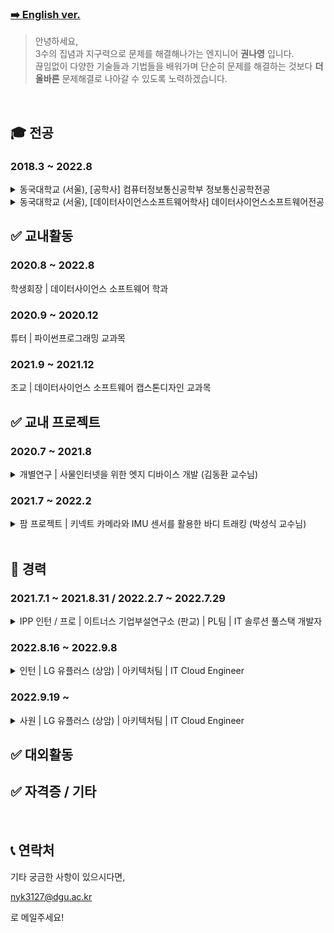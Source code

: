 ### [➡️ English ver.](English.md)

> 안녕하세요,
>     <br/>
> 3수의 집념과 지구력으로 문제를 해결해나가는 엔지니어 **권나영** 입니다.
>     <br />
> 끊임없이 다양한 기술들과 기법들을 배워가며 
> 단순히 문제를 해결하는 것보다 **더 올바른** 문제해결로 나아갈 수 있도록 노력하겠습니다.

<br/>

## 🎓 전공
<h3>2018.3 ~ 2022.8</h3> 
<details>
<summary>동국대학교 (서울), [공학사] 컴퓨터정보통신공학부 정보통신공학전공</summary>
<div markdown="1">

| 기술 | 수업명 | 학점 | 강의 개요 | 비고 |
| -------- | -------- | -------- | -------- |-------- |
|<img src="https://img.shields.io/badge/Network-yellow?style=flat-sqare&logo=&logoColor=white"/>| 데이터통신     | A+     | 7개의 계층으로 이루어진 컴퓨터 네트워크 내용 학습 |<details><summary>강의 상세</summary><div markdown="1">1. 데이터 통신 개요 및 데이터 통신의 구성요소 학습<br/>2. 네트워크의 크기(거리)에 따른 근거리 통신망, 도시지역 통신망, 그리고 광대역 통신망 등 네트워크 하드웨어 학습<br/>3.통신 프로토콜의 정의 및 프로토콜에서 고려되어야 할 사항인 네트워크 소프트웨어 학습<br/>4. 개방 시스템 연결의 제 7 계층의 기능과 인터넷을 구성하는 5 개의 계층 등 표준 모델 학습<br/>5. 데이터통신의 이론적인 배경인 푸리에 변환에 대해서 살펴보고 에러의 특성 및 에러가 통신에 미치는 영향 학습<br/>6. 데이터통신에서 사용되는 전송 매체인 꼬임쌍선, 케이블선, 그리고 광섬유의 특징 학습<br/>7. 현재 사용되고 있는 전화망의 구조와 진화, 그리고 모뎀 및 코딩 기술 학습<br/>8. 여러 개의 신호를 하나의 물리선을 통하여 전송하기 위한 다중화 기법 및 교환 기법, 즉 회선 교환, 메시지 교환, 그리고 패킷 교환의 특징과 장단점 및 데이터 통신에의 적합성 등 학습<br/>9. 데이터링크 계층이 상위 계층인 네트워크 계층에 제공하는 서비스에 대해서 배우고 프레이밍 기법, 흐름제어, 그리고 오류제어 학습<br/>10. 에러 확인을 위한 cyclic redundancy check의 계산법 및 이를 하드웨어로 구성하는 방법을 배우고, 에러가 발생하는 경우에 타이머와 재전송을 통한 오류 복구 방법 학습<br/>11. 수신측에서 처리할 수 있는 것보다 더 많은 양을 송신측에서 전송하는 경우에 발생할 수 있는 데이터의 손실을 방지하기 위한 흐름 제어 방식 학습<br/>12. 근거리 통신망과 같이 하나의 링크를 여러 개의 노드가 공유하는 경우에 발생할 수 있는 충돌에 대해서 배우고, 이를 방지하기 위한 정적 방법과 동적 자원 할당 방법 학습<br/>13. 다중 액세스 프로토콜인 ALOHA 및 CSMA/CD 기법과, 충돌이 발생하지 않도록 함으로써 성능을 향상시키는 충돌 회피 프로토콜 학습<br/>14. 이더넷의 케이블링인 10Base5와 10BaseT에 대해서 배우고, Manchester coding과 이 방식의 장단점, 그리고 이더넷 프로토콜에 대해서 학습<br/>15. 이더넷의 거리를 확장하면서도 좋은 성능을 제공할 수 있는 투명 브리지의 동작 및 문제점, 그리고 스패닝 트리 프로토콜 등 학습 및 무선 근거리 통신망 프로토콜 학습</div></details>|
|<img src="https://img.shields.io/badge/Linux-FCC624?style=flat-sqare&logo=Linux&logoColor=white"/> <img src="https://img.shields.io/badge/C-A8B9CC?style=flat-sqare&logo=C&logoColor=white"/> <img src="https://img.shields.io/badge/BlockChain-121D33?style=flat-sqare&logo=Blockchain.com&logoColor=white"/><img src="https://img.shields.io/badge/Solidity-363636?style=flat-sqare&logo=Solidity&logoColor=white"/>| 임베디드시스템     | A+     |임베디드 기기용 애플리케이션을 작성하기 위한 기본 운영 체제 내용 학습. 실용적이고 간단한 기본 요소를 사용하여 전통적인 프로세스 지향 운영 체제를 구축하는 과정 학습. 또한 임베디드 시스템에서 컴퓨터 통신 기술의 필수적인 부분인 소켓 프로그래밍과 TCP/IP/데이터 링크 계층 프로토콜 내용 학습. 중간고사가 끝난 뒤 이더리움 플랫폼에서 분산 애플리케이션을 어떻게 설계할지에 초점, 평가를 위해 DAPP 프로그래밍 용어 프로젝트 수행|<details><summary>강의 상세</summary><div markdown="1">1. Linux 및 Xinu 학습<br/>2. 소켓 프로그래밍<br/>3. 데이터모델, 관계형 데이터베이스, 객체지향 DBMS<br/>4. 블록체인 및 Solidity 언어<br/>5. Truffle, Metamask, Web3, Ganesh<br/>6. HTML/CSS</div></details><br/>- 프로젝트 \| 블록체인|
|| 창의적 공학 설계     | A+     | 아이디어 도출 기법, MBO 작성과 기능사양서 작성,      ||
|| 자료구조와 실습     | A0     | 리스트, 스택, 큐, 링크드리스트, 트리 및 그래프 학습 이후 C언어 구현  ||
|| 통신 이론 및 실험    | A0    |    ||
|| 소프트웨어 공학 및 설계    | B+    | MVC 아키텍쳐, 웹앱 구조, HTML, javascript, python, flask, TDD, 디자인패턴, UML    |i|
|| 디지털 신호 처리     | B+     |     ||
|| 정보통신수학 및 실습    | B+    | IOT 데이터 분석, 신호 처리, 이미지 프로세싱, Wired와 Wireless 통신 이론, 필터 디자인, ML, Python/Tensorflow/Keras 모델 빌드, 주파수 변환, continuous와 discrete 신호 차이   ||
|| 컴퓨터 알고리즘 및 실습     | B+    |      ||
|| 컴퓨터구성     | B+    |      ||
|| 확률 및 랜덤 프로세스     | B+    |      ||
|| 신호와시스템     | B+    |      ||
|| 객체지향 언어와 실습     | B+    |      ||
|| 캡스톤디자인1     | B0    |      ||


</div>
</details>



<details>
<summary>동국대학교 (서울), [데이터사이언스소프트웨어학사] 데이터사이언스소프트웨어전공 </summary>
<div markdown="1">
    
| 기술 | 수업명 | 학점 | 강의 개요 |비고|
| -------- | -------- | -------- | -------- |-------- |
|| 데이터사이언스캡스톤디자인     | A+    |      ||
|| 데이터 엔지니어링     | A+    |      ||
|| 파이썬 프로그래밍     | A+    |      ||
|| 오픈소스소프트웨어프로젝트     | A+    |      ||
|| 데이터사이언스개론     | A+    |      ||
|| 데이터베이스     | A0    |      ||
|| 머신러닝과데이터사이언스     | A0    |      ||
|| 데이터 분석 및 시각화     | A0    |      ||
|| 컴퓨터 시스템     | A0     | ||
|| 융합 프로그래밍1     | A0     |   ||


</div>
</details>

## ✅ 교내활동
<h3>2020.8 ~ 2022.8</h3>

학생회장 | 데이터사이언스 소프트웨어 학과 

<h3>2020.9 ~ 2020.12</h3>

튜터 | 파이썬프로그래밍 교과목

<h3>2021.9 ~ 2021.12</h3>

조교 | 데이터사이언스 소프트웨어 캡스톤디자인 교과목

## ✅ 교내 프로젝트

<h3>2020.7 ~ 2021.8</h3>

<details>
<summary> 개별연구 | 사물인터넷을 위한 엣지 디바이스 개발 (김동환 교수님) </summary>
<div markdown="1">

내용적기
    
</div>
</details>


<h3>2021.7 ~ 2022.2</h3>

<details>
<summary> 팜 프로젝트 | 키넥트 카메라와 IMU 센서를 활용한 바디 트래킹 (박성식 교수님) </summary>
<div markdown="1">

내용적기
    
</div>
</details>



<br/>

## 🏢 경력

<h3>2021.7.1 ~ 2021.8.31 / 2022.2.7 ~ 2022.7.29</h3> 

<details>
<summary> IPP 인턴 / 프로 | 이트너스 기업부설연구소 (판교) | PL팀 | IT 솔루션 풀스택 개발자 </summary>
<div markdown="1">

내용적기
    
</div>
</details>

<h3>2022.8.16 ~ 2022.9.8</h3> 

<details>
<summary> 인턴 | LG 유플러스 (상암) | 아키텍처팀 | IT Cloud Engineer </summary>
<div markdown="1">

내용적기
    
</div>
</details>

<h3>2022.9.19 ~ </h3> 

<details>
<summary> 사원 | LG 유플러스 (상암) | 아키텍처팀 | IT Cloud Engineer </summary>
<div markdown="1">

내용적기
    
</div>
</details>

## ✅ 대외활동

## ✅ 자격증 / 기타


<br/>



## 📞 연락처

기타 궁금한 사항이 있으시다면,

nyk3127@dgu.ac.kr

로 메일주세요!


